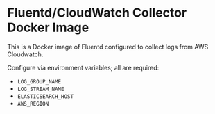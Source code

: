 # Fluentd/CloudWatch Collector Docker Image

This is a Docker image of Fluentd configured to collect logs from AWS
Cloudwatch.

Configure via environment variables; all are required:

- `LOG_GROUP_NAME`
- `LOG_STREAM_NAME`
- `ELASTICSEARCH_HOST`
- `AWS_REGION`
